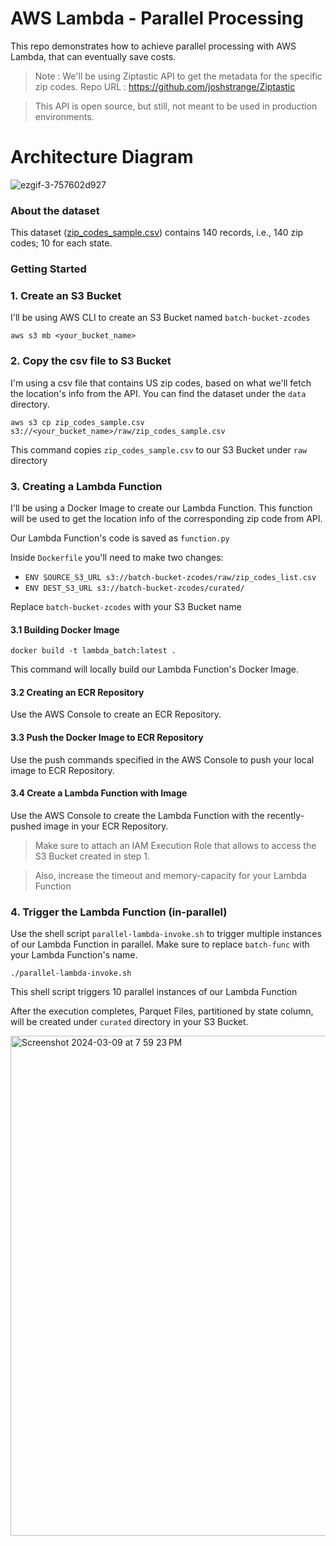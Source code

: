# AWS Lambda - Parallel Processing

This repo demonstrates how to achieve parallel processing with AWS Lambda, that can eventually save costs.

> Note : We'll be using Ziptastic API to get the metadata for the specific zip codes. 
Repo URL : https://github.com/joshstrange/Ziptastic

> This API is open source, but still, not meant to be used in production environments.

# Architecture Diagram

![ezgif-3-757602d927](https://github.com/vinamrgrover/lambda-parallel/assets/100070155/10457e4a-b171-4508-bbc1-18d014c048a3)


### About the dataset

This dataset ([zip_codes_sample.csv](https://github.com/vinamrgrover/lambda-parallel/blob/master/data/zip_codes_sample.csv)) contains 140 records, i.e., 140 zip codes; 10 for each state.


### Getting Started

### 1. Create an S3 Bucket

I'll be using AWS CLI to create an S3 Bucket named `batch-bucket-zcodes`

```
aws s3 mb <your_bucket_name>
```

### 2. Copy the csv file to S3 Bucket

I'm using a csv file that contains US zip codes, based on what we'll fetch the location's info from the API. You can find the dataset under the `data` directory.

```
aws s3 cp zip_codes_sample.csv s3://<your_bucket_name>/raw/zip_codes_sample.csv
```

This command copies `zip_codes_sample.csv` to our S3 Bucket under `raw` directory



### 3. Creating a Lambda Function

I'll be using a Docker Image to create our Lambda Function. 
This function will be used to get the location info of the corresponding zip code from API.

Our Lambda Function's code is saved as `function.py`

Inside `Dockerfile` you'll need to make two changes:

 - ```ENV SOURCE_S3_URL s3://batch-bucket-zcodes/raw/zip_codes_list.csv```
- ```ENV DEST_S3_URL s3://batch-bucket-zcodes/curated/```

Replace `batch-bucket-zcodes` with your S3 Bucket name

#### 3.1 Building Docker Image

```docker build -t lambda_batch:latest .```

This command will locally build our Lambda Function's Docker Image.

#### 3.2 Creating an ECR Repository

Use the AWS Console to create an ECR Repository.

#### 3.3 Push the Docker Image to ECR Repository

Use the push commands specified in the AWS Console to push your local image to ECR Repository.
#### 3.4 Create a Lambda Function with Image

Use the AWS Console to create the Lambda Function with the recently-pushed image in your ECR Repository.

> Make sure to attach an IAM Execution Role that allows to access the S3 Bucket created in step 1.

> Also, increase the timeout and memory-capacity for your Lambda Function

### 4. Trigger the Lambda Function (in-parallel)

Use the shell script `parallel-lambda-invoke.sh` to trigger multiple instances of our Lambda Function in parallel. Make sure to replace `batch-func` with your Lambda Function's name.

```
./parallel-lambda-invoke.sh
```

This shell script triggers 10 parallel instances of our Lambda Function

After the execution completes, Parquet Files, partitioned by state column, will be created under `curated` directory in your S3 Bucket.

<img width="800" alt="Screenshot 2024-03-09 at 7 59 23 PM" src="https://github.com/vinamrgrover/lambda-parallel/assets/100070155/491a6e65-f7b5-4f33-8df4-d90c4a201480">

